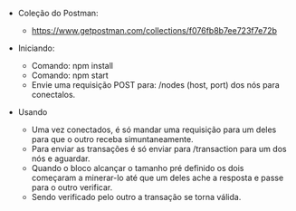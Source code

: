 - Coleção do Postman:
  - https://www.getpostman.com/collections/f076fb8b7ee723f7e72b

- Iniciando:
  - Comando: npm install
  - Comando: npm start
  - Envie uma requisição POST para: /nodes (host, port) dos nós para conectalos.

- Usando
  - Uma vez conectados, é só mandar uma requisição para um deles para que o outro receba simuntaneamente.
  - Para enviar as transações é só enviar para /transaction para um dos nós e aguardar.
  - Quando o bloco alcançar o tamanho pré definido os dois começaram a minerar-lo até que um deles ache a resposta e passe para o outro verificar.
  - Sendo verificado pelo outro a transação se torna válida.
  